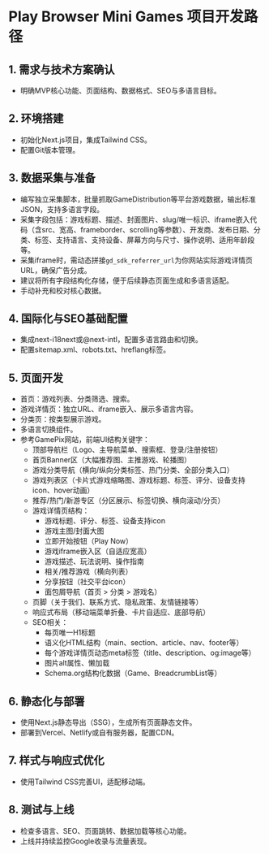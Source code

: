 # Play Browser Mini Games 项目开发路径

## 1. 需求与技术方案确认
- 明确MVP核心功能、页面结构、数据格式、SEO与多语言目标。

## 2. 环境搭建
- 初始化Next.js项目，集成Tailwind CSS。
- 配置Git版本管理。

## 3. 数据采集与准备
- 编写独立采集脚本，批量抓取GameDistribution等平台游戏数据，输出标准JSON，支持多语言字段。
- 采集字段包括：游戏标题、描述、封面图片、slug/唯一标识、iframe嵌入代码（含src、宽高、frameborder、scrolling等参数）、开发商、发布日期、分类、标签、支持语言、支持设备、屏幕方向与尺寸、操作说明、适用年龄段等。
- 采集iframe时，需动态拼接`gd_sdk_referrer_url`为你网站实际游戏详情页URL，确保广告分成。
- 建议将所有字段结构化存储，便于后续静态页面生成和多语言适配。
- 手动补充和校对核心数据。

## 4. 国际化与SEO基础配置
- 集成next-i18next或@next-intl，配置多语言路由和切换。
- 配置sitemap.xml、robots.txt、hreflang标签。

## 5. 页面开发
- 首页：游戏列表、分类筛选、搜索。
- 游戏详情页：独立URL、iframe嵌入、展示多语言内容。
- 分类页：按类型展示游戏。
- 多语言切换组件。
- 参考GamePix网站，前端UI结构关键字：
  - 顶部导航栏（Logo、主导航菜单、搜索框、登录/注册按钮）
  - 首页Banner区（大幅推荐图、主推游戏、轮播图）
  - 游戏分类导航（横向/纵向分类标签、热门分类、全部分类入口）
  - 游戏列表区（卡片式游戏缩略图、游戏标题、标签、评分、设备支持icon、hover动画）
  - 推荐/热门/新游专区（分区展示、标签切换、横向滚动/分页）
  - 游戏详情页结构：
    - 游戏标题、评分、标签、设备支持icon
    - 游戏主图/封面大图
    - 立即开始按钮（Play Now）
    - 游戏iframe嵌入区（自适应宽高）
    - 游戏描述、玩法说明、操作指南
    - 相关/推荐游戏（横向列表）
    - 分享按钮（社交平台icon）
    - 面包屑导航（首页 > 分类 > 游戏名）
  - 页脚（关于我们、联系方式、隐私政策、友情链接等）
  - 响应式布局（移动端菜单折叠、卡片自适应、底部导航）
  - SEO相关：
    - 每页唯一H1标题
    - 语义化HTML结构（main、section、article、nav、footer等）
    - 每个游戏详情页动态meta标签（title、description、og:image等）
    - 图片alt属性、懒加载
    - Schema.org结构化数据（Game、BreadcrumbList等）

## 6. 静态化与部署
- 使用Next.js静态导出（SSG），生成所有页面静态文件。
- 部署到Vercel、Netlify或自有服务器，配置CDN。

## 7. 样式与响应式优化
- 使用Tailwind CSS完善UI，适配移动端。

## 8. 测试与上线
- 检查多语言、SEO、页面跳转、数据加载等核心功能。
- 上线并持续监控Google收录与流量表现。